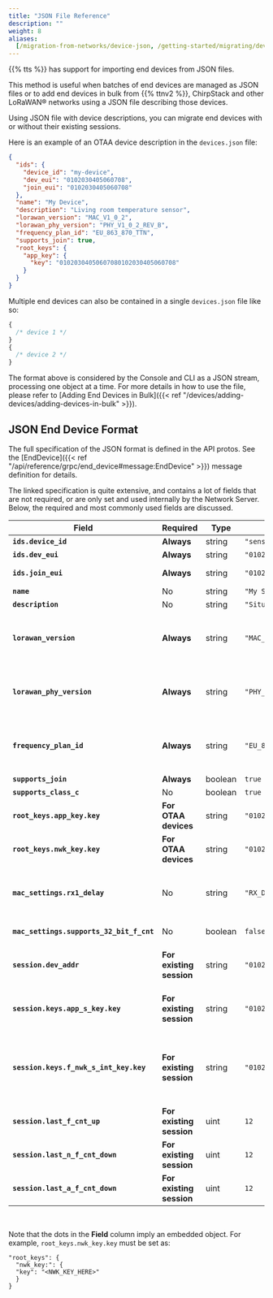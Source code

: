 ```yaml
---
title: "JSON File Reference"
description: ""
weight: 8
aliases:
  [/migration-from-networks/device-json, /getting-started/migrating/device-json]
---
```


{{% tts %}} has support for importing end devices from JSON files.

<!--more-->

This method is useful when batches of end devices are managed as JSON files or to add end devices in bulk from {{% ttnv2 %}}, ChirpStack and other LoRaWAN® networks using a JSON file describing those devices.

Using JSON file with device descriptions, you can migrate end devices with or without their existing sessions.

Here is an example of an OTAA device description in the `devices.json` file:

```json
{
  "ids": {
    "device_id": "my-device",
    "dev_eui": "0102030405060708",
    "join_eui": "0102030405060708"
  },
  "name": "My Device",
  "description": "Living room temperature sensor",
  "lorawan_version": "MAC_V1_0_2",
  "lorawan_phy_version": "PHY_V1_0_2_REV_B",
  "frequency_plan_id": "EU_863_870_TTN",
  "supports_join": true,
  "root_keys": {
    "app_key": {
      "key": "01020304050607080102030405060708"
    }
  }
}
```

Multiple end devices can also be contained in a single `devices.json` file like so:

```js
{
  /* device 1 */
}
{
  /* device 2 */
}
```

The format above is considered by the Console and CLI as a JSON stream, processing one object at a time.
For more details in how to use the file, please refer to [Adding End Devices in Bulk]({{< ref "/devices/adding-devices/adding-devices-in-bulk" >}}).

## JSON End Device Format

The full specification of the JSON format is defined in the API protos. See the [EndDevice]({{< ref "/api/reference/grpc/end_device#message:EndDevice" >}}) message definition for details.

The linked specification is quite extensive, and contains a lot of fields that are not required, or are only set and used internally by the Network Server. Below, the required and most commonly used fields are discussed.

<div class="fixed-table table-device-json">

| Field                                    | Required                 | Type    | Example                              | Description                                                                                                                                                                                                                                                                                                                                                      |
| ---------------------------------------- | ------------------------ | ------- | ------------------------------------ | ---------------------------------------------------------------------------------------------------------------------------------------------------------------------------------------------------------------------------------------------------------------------------------------------------------------------------------------------------------------- |
| **`ids.device_id`**                      | **Always**               | string  | `"sensor-1"`                         | [More info]({{< ref "reference/glossary#device-id" >}})                                                                                                                                                                                                                                                                                                          |
| **`ids.dev_eui`**                        | **Always**               | string  | `"0102030405060708"`                 | [More info]({{< ref "reference/glossary#deveui" >}})                                                                                                                                                                                                                                                                                                             |
| **`ids.join_eui`**                       | **Always**               | string  | `"0102030405060708"`                 | Also referred to as **AppEUI**. [More info]({{< ref "reference/glossary#joineui" >}})                                                                                                                                                                                                                                                                            |
| **`name`**                               | No                       | string  | `"My Sensor"`                        | Optional, a name for the device                                                                                                                                                                                                                                                                                                                                  |
| **`description`**                        | No                       | string  | `"Situated in living room"`          | Optional, description of the device                                                                                                                                                                                                                                                                                                                              |
| **`lorawan_version`**                    | **Always**               | string  | `"MAC_V1_0_2"`                       | See [MACVersion]({{< ref "/api/reference/grpc/end_device#enum:MACVersion" >}}) for supported versions. See [LoRaWAN Version]({{< ref "reference/glossary#lorawan-version" >}}) for more information.                                                                                                                                                             |
| **`lorawan_phy_version`**                | **Always**               | string  | `"PHY_V1_0_2_REV_B"`                 | See [PHYVersion]({{< ref "/api/reference/grpc/end_device#enum:PHYVersion" >}}) for supported versions. See [LoRaWAN Version]({{< ref "reference/glossary#regional-parameters" >}}) for more information.                                                                                                                                                         |
| **`frequency_plan_id`**                  | **Always**               | string  | `"EU_863_870_TTN"`                   | See [Frequency Plans]({{< ref "reference/frequency-plans" >}}) for a list of supported frequency plans (The frequency plan `ID` is needed). See [Frequency Plan]({{< ref "reference/glossary#frequency-plan" >}}) for more information.                                                                                                                          |
| **`supports_join`**                      | **Always**               | boolean | `true`                               | `true` for OTAA devices, `false` for ABP.                                                                                                                                                                                                                                                                                                                        |
| **`supports_class_c`**                   | No                       | boolean | `true`                               | `true` for Class C devices, `false` otherwise.                                                                                                                                                                                                                                                                                                                   |
| **`root_keys.app_key.key`**              | **For OTAA devices**     | string  | `"01020304050607080102030405060708"` | See [Application Key]({{< ref "reference/glossary#application-key" >}}) for more information.                                                                                                                                                                                                                                                                    |
| **`root_keys.nwk_key.key`**              | **For OTAA devices**     | string  | `"01020304050607080102030405060708"` | For LoRaWAN version 1.1 and later only. See [Network Key]({{< ref "reference/glossary#network-key" >}}) for more information.                                                                                                                                                                                                                                    |
| **`mac_settings.rx1_delay`**             | No                       | string  | `"RX_DELAY_5"`                       | Delay for the first Class A receive window (Rx1). Typical values are `"RX_DELAY_1"` (1 second) and `"RX_DELAY_5"` (5 seconds). See [MACSettings]({{< ref "/api/reference/grpc/end_device#message:MACSettings" >}}) for more information.                                                                                                                         |
| **`mac_settings.supports_32_bit_f_cnt`** | No                       | boolean | `false`                              | `true` if device supports 32-bit frame counters, `false` if device only supports 16-bit frame counters.                                                                                                                                                                                                                                                          |
| **`session.dev_addr`**                   | **For existing session** | string  | `"01020304"`                         | **Needed for ABP devices or when migrating OTAA devices with an existing session**. See [Device Address]({{< ref "/reference/glossary#device-address" >}}) for more information.                                                                                                                                                                                 |
| **`session.keys.app_s_key.key`**         | **For existing session** | string  | `"01020304050607080102030405060708"` | **Needed for ABP devices or when migrating OTAA devices with an existing session**. See [Application Session Key]({{< ref "reference/glossary#application-session-key" >}}) for more information.                                                                                                                                                                |
| **`session.keys.f_nwk_s_int_key.key`**   | **For existing session** | string  | `"01020304050607080102030405060708"` | Forwarding Network Session Integrity Key, also referred to as **Network Session Key** in LoRaWAN v1.0.x compatibility mode. See [SessionKeys]({{< ref "/api/reference/grpc/end_device#message:SessionKeys" >}}) and [Forwarding Network Session Integrity Key]({{< ref "/reference/glossary#forwarding-network-session-integrity-key" >}}) for more information. |
| **`session.last_f_cnt_up`**              | **For existing session** | uint    | `12`                                 | Last uplink frame counter used.                                                                                                                                                                                                                                                                                                                                  |
| **`session.last_n_f_cnt_down`**          | **For existing session** | uint    | `12`                                 | Last network downlink frame counter used.                                                                                                                                                                                                                                                                                                                        |
| **`session.last_a_f_cnt_down`**          | **For existing session** | uint    | `12`                                 | Last application downlink frame counter used.                                                                                                                                                                                                                                                                                                                    |

</div>
<br>

Note that the dots in the **Field** column imply an embedded object. For example, `root_keys.nwk_key.key` must be set as:

```
"root_keys": {
  "nwk_key:": {
  "key": "<NWK_KEY_HERE>"
  }
}
```
